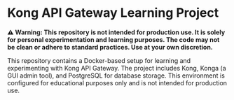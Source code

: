 # Kong API Gateway Learning Project
**⚠️ Warning: This repository is not intended for production use. It is solely for personal experimentation and learning purposes. The code may not be clean or adhere to standard practices. Use at your own discretion.**

This repository contains a Docker-based setup for learning and experimenting with Kong API Gateway. The project includes Kong, Konga (a GUI admin tool), and PostgreSQL for database storage. This environment is configured for educational purposes only and is not intended for production use.